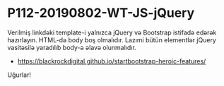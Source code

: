 # P112-20190802-WT-JS-jQuery

Verilmiş linkdəki template-i yalnızca jQuery və Bootstrap istifadə edərək hazırlayın. 
HTML-də body boş olmalıdır. Lazımi bütün elementlər jQuery vasitəsilə yaradılıb body-ə əlavə olunmalıdır.

- https://blackrockdigital.github.io/startbootstrap-heroic-features/

Uğurlar!
